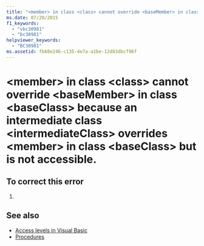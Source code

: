 ```yaml
---
title: "<member> in class <class> cannot override <baseMember> in class <baseClass> because an intermediate class <intermediateClass> overrides <member> in class <baseClass> but is not accessible."
ms.date: 07/20/2015
f1_keywords: 
  - "vbc30981"
  - "bc30981"
helpviewer_keywords: 
  - "BC30981"
ms.assetid: fb68e246-c135-4e7a-a1be-12d83dbcf96f
---
```

# \<member> in class \<class> cannot override \<baseMember> in class \<baseClass> because an intermediate class \<intermediateClass> overrides \<member> in class \<baseClass> but is not accessible.
## To correct this error  
  
1.  
  
## See also
- [Access levels in Visual Basic](../../visual-basic/programming-guide/language-features/declared-elements/access-levels.md)
- [Procedures](../../visual-basic/programming-guide/language-features/procedures/index.md)

